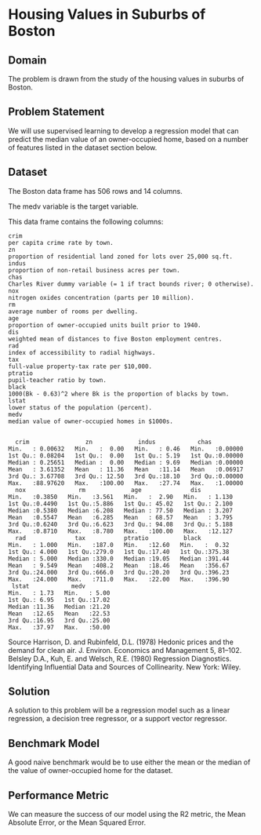 # Housing Values in Suburbs of Boston #

## Domain ##
The problem is drawn from the study of the housing values in suburbs of Boston.

## Problem Statement ##
We will use supervised learning to develop a regression model that can predict the median value of an owner-occupied home, based on a number of features listed in the dataset section below.

## Dataset ##
The Boston data frame has 506 rows and 14 columns.

The medv variable is the target variable.

This data frame contains the following columns:

    crim
    per capita crime rate by town.
    zn
    proportion of residential land zoned for lots over 25,000 sq.ft.
    indus
    proportion of non-retail business acres per town.
    chas
    Charles River dummy variable (= 1 if tract bounds river; 0 otherwise).
    nox
    nitrogen oxides concentration (parts per 10 million).
    rm
    average number of rooms per dwelling.
    age
    proportion of owner-occupied units built prior to 1940.
    dis
    weighted mean of distances to five Boston employment centres.
    rad
    index of accessibility to radial highways.
    tax
    full-value property-tax rate per $10,000.
    ptratio
    pupil-teacher ratio by town.
    black
    1000(Bk - 0.63)^2 where Bk is the proportion of blacks by town.
    lstat
    lower status of the population (percent).
    medv
    median value of owner-occupied homes in $1000s.


      crim                zn             indus            chas        
    Min.   : 0.00632   Min.   :  0.00   Min.   : 0.46   Min.   :0.00000  
    1st Qu.: 0.08204   1st Qu.:  0.00   1st Qu.: 5.19   1st Qu.:0.00000  
    Median : 0.25651   Median :  0.00   Median : 9.69   Median :0.00000  
    Mean   : 3.61352   Mean   : 11.36   Mean   :11.14   Mean   :0.06917  
    3rd Qu.: 3.67708   3rd Qu.: 12.50   3rd Qu.:18.10   3rd Qu.:0.00000  
    Max.   :88.97620   Max.   :100.00   Max.   :27.74   Max.   :1.00000  
      nox               rm             age              dis        
    Min.   :0.3850   Min.   :3.561   Min.   :  2.90   Min.   : 1.130  
    1st Qu.:0.4490   1st Qu.:5.886   1st Qu.: 45.02   1st Qu.: 2.100  
    Median :0.5380   Median :6.208   Median : 77.50   Median : 3.207  
    Mean   :0.5547   Mean   :6.285   Mean   : 68.57   Mean   : 3.795  
    3rd Qu.:0.6240   3rd Qu.:6.623   3rd Qu.: 94.08   3rd Qu.: 5.188  
    Max.   :0.8710   Max.   :8.780   Max.   :100.00   Max.   :12.127  
      rad              tax           ptratio          black       
    Min.   : 1.000   Min.   :187.0   Min.   :12.60   Min.   :  0.32  
    1st Qu.: 4.000   1st Qu.:279.0   1st Qu.:17.40   1st Qu.:375.38  
    Median : 5.000   Median :330.0   Median :19.05   Median :391.44  
    Mean   : 9.549   Mean   :408.2   Mean   :18.46   Mean   :356.67  
    3rd Qu.:24.000   3rd Qu.:666.0   3rd Qu.:20.20   3rd Qu.:396.23  
    Max.   :24.000   Max.   :711.0   Max.   :22.00   Max.   :396.90  
     lstat            medv      
    Min.   : 1.73   Min.   : 5.00  
    1st Qu.: 6.95   1st Qu.:17.02  
    Median :11.36   Median :21.20  
    Mean   :12.65   Mean   :22.53  
    3rd Qu.:16.95   3rd Qu.:25.00  
    Max.   :37.97   Max.   :50.00



Source
Harrison, D. and Rubinfeld, D.L. (1978) Hedonic prices and the demand for clean air. J. Environ. Economics and Management 5, 81–102.
Belsley D.A., Kuh, E. and Welsch, R.E. (1980) Regression Diagnostics. Identifying Influential Data and Sources of Collinearity. New York: Wiley.

## Solution ##

A solution to this problem will be a regression model such as a linear regression, a decision tree regressor, or a support vector regressor.

## Benchmark Model ##

A good naive benchmark would be to use either the mean or the median of the value of owner-occupied home for the dataset.

## Performance Metric ##

We can measure the success of our model using the R2 metric, the Mean Absolute Error, or the Mean Squared Error.